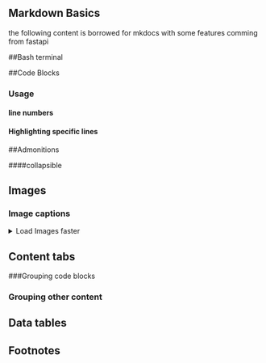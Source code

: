 
## Markdown Basics

the following content is borrowed for mkdocs with some features comming from fastapi

##Bash terminal


##Code Blocks

### Usage

#### line numbers


#### Highlighting specific lines



##Admonitions


####collapsible


## Images


### Image captions


<details markdown="1">
<summary>Load Images faster</summary>

Image Lazy loading 
**Note**:

If you don't know, check the _"In a hurry?"_ section about <a href="https://fastapi.tiangolo.com/async/#in-a-hurry" target="_blank">`async` and `await` in the docs</a>.

</details>

## Content tabs

###Grouping code blocks

### Grouping other content


## Data tables



## Footnotes

